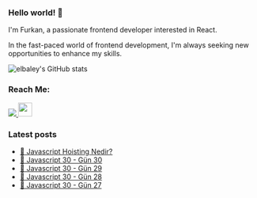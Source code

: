 ### Hello world! 👋

I'm Furkan, a passionate frontend developer interested in React. 

In the fast-paced world of frontend development, I'm always seeking new opportunities to enhance my skills.

![elbaley's GitHub stats](https://github-readme-streak-stats.herokuapp.com/?user=elbaley&theme=dark)


### Reach Me:

<a href="https://www.linkedin.com/in/furkan-leba-24ba1227a/">
<img src="https://img.shields.io/badge/LinkedIn-0077B5?style=for-the-badge&logo=linkedin&logoColor=white"/> 
</a>
<a href="mailto:lebafurkan@outlook.com">
<img style="height:28px" src="https://camo.githubusercontent.com/0f3aa1f457bb92fbd2411761262ce1fb0f766ed74a4f4289bfc4a0b6024335d6/68747470733a2f2f6564656e742e6769746875622e696f2f537570657254696e7949636f6e732f696d616765732f7376672f656d61696c2e737667"/> 
</a>

### Latest posts

  - [🔗 Javascript Hoisting Nedir?](https://furkanleba.com/javascript-hoisting-nedir/)
  - [🔗 Javascript 30 - Gün 30](https://furkanleba.com/javascript-30-gun-30/)
  - [🔗 Javascript 30 - Gün 29](https://furkanleba.com/javascript-30-gun-29/)
  - [🔗 Javascript 30 - Gün 28](https://furkanleba.com/javascript-30-gun-28/)
  - [🔗 Javascript 30 - Gün 27](https://furkanleba.com/javascript-30-gun-27/)
